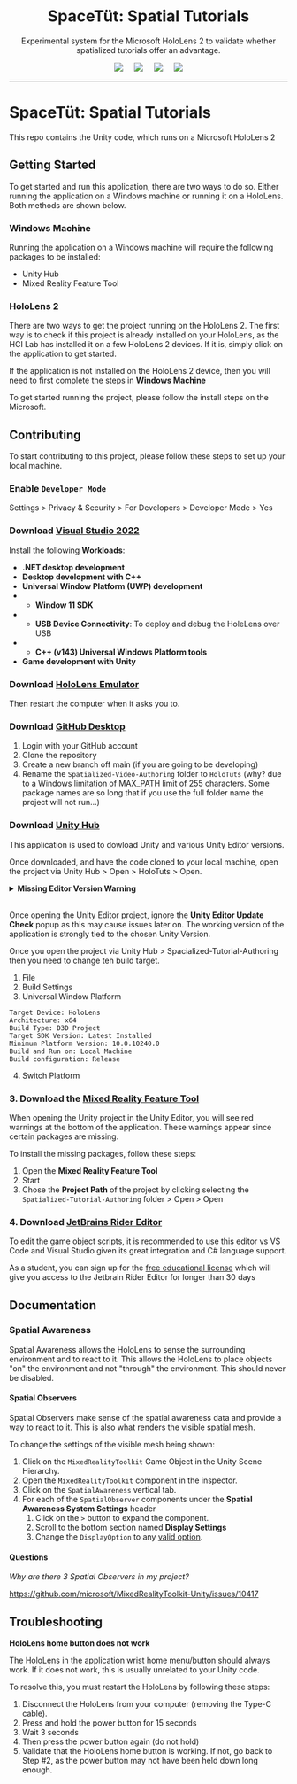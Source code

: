 <div align="center">
   <h1>SpaceTüt: Spatial Tutorials</h1>

   <p>Experimental system for the Microsoft HoloLens 2 to validate whether spatialized tutorials offer an advantage.</p>

   <div>
      <img src="https://img.shields.io/badge/HoloLens%202-0078D4?style=for-the-badge&logo=microsoft&logoColor=white" />
      &nbsp;&nbsp;&nbsp;
      <img src="https://img.shields.io/badge/MRTK%202-0078D4?style=for-the-badge&logo=microsoft&logoColor=white" />
      &nbsp;&nbsp;&nbsp;
      <img src="https://img.shields.io/badge/unity-%23000000.svg?style=for-the-badge&logo=unity&logoColor=white" />
      &nbsp;&nbsp;&nbsp; 
      <img src="https://img.shields.io/badge/c%23-%23239120.svg?style=for-the-badge&logo=c-sharp&logoColor=white" />
   </div>
</div>

---
# SpaceTüt: Spatial Tutorials

This repo contains the Unity code, which runs on a Microsoft HoloLens 2

## Getting Started

To get started and run this application, there are two ways to do so. Either
running the application on a Windows machine or running it on a HoloLens. Both
methods are shown below.

### Windows Machine

Running the application on a Windows machine will require the following packages
to be installed:

- Unity Hub
- Mixed Reality Feature Tool

### HoloLens 2

There are two ways to get the project running on the HoloLens 2. The 
first way is to check if this project is already installed on your HoloLens, as
the HCI Lab has installed it on a few HoloLens 2 devices. If it is, simply
click on the application to get started.

If the application is not installed on the HoloLens 2 device, then you will
need to first complete the steps in **Windows Machine**

To get started running the project, please follow the install steps on the 
Microsoft.

## Contributing

To start contributing to this project, please follow these steps to set up your local machine.

### Enable `Developer Mode`

Settings > Privacy & Security > For Developers > Developer Mode > Yes

### Download [Visual Studio 2022](https://visualstudio.microsoft.com/downloads/)

Install the following **Workloads**:

- **.NET desktop development**
- **Desktop development with C++**
- **Universal Window Platform (UWP) development**
- - **Window 11 SDK**
- - **USB Device Connectivity**: To deploy and debug the HoleLens over USB
- - **C++ (v143) Universal Windows Platform tools**
- **Game development with Unity**

### Download [HoloLens Emulator](https://go.microsoft.com/fwlink/?linkid=2220897)

Then restart the computer when it asks you to.

### Download [GitHub Desktop](https://desktop.github.com/)

1. Login with your GitHub account
1. Clone the repository
1. Create a new branch off main (if you are going to be developing)
1. Rename the `Spatialized-Video-Authoring` folder to `HoloTuts` (why? due to a Windows limitation of MAX_PATH limit of 255 characters. Some package names are so long that if you use the full folder name the project will not run...)

### Download [Unity Hub](https://unity.com/download)

This application is used to dowload Unity and various Unity Editor versions.

Once downloaded, and have the code cloned to your local machine, open the project via 
Unity Hub > Open > HoloTuts > Open.

<details><summary><b>Missing Editor Version Warning</b></summary>

At this point, if you don't have the correct Unity Editor version, you will see a "Missing Editor Version" warning. Follow the instructions to install the Unity Version
that is required for this project. When installing the Unity Version 2020.3.37f1, make sure to select: 

- **Microsoft Visual Study Community 2019**: This is used to deploy your application onto the HoloLens.
- **Universal Windows Platform Build Support**: This is used to build the Unity HoloLens application.
- **Windows Build Support (IL2CPP)**

</details>

<br />

Once opening the Unity Editor project, ignore the **Unity Editor Update Check** popup as this may cause issues later on. The working version of the application is strongly tied to the chosen Unity Version.

Once you open the project via Unity Hub > Spacialized-Tutorial-Authoring then you need to change teh build target.

1. File
2. Build Settings
3. Universal Window Platform
```
Target Device: HoloLens
Architecture: x64
Build Type: D3D Project
Target SDK Version: Latest Installed
Minimum Platform Version: 10.0.10240.0
Build and Run on: Local Machine
Build configuration: Release
```
4. Switch Platform

### 3. Download the [Mixed Reality Feature Tool](https://learn.microsoft.com/en-us/windows/mixed-reality/develop/unity/welcome-to-mr-feature-tool)

When opening the Unity project in the Unity Editor, you will see red warnings at the
bottom of the application. These warnings appear since certain packages are missing.

To install the missing packages, follow these steps:

1. Open the **Mixed Reality Feature Tool**
1. Start
1. Chose the **Project Path** of the project by clicking selecting the `Spatialized-Tutorial-Authoring` folder > Open > Open

### 4. Download **[JetBrains Rider Editor](https://www.jetbrains.com/rider/)**

To edit the game object scripts, it is recommended to use this editor vs VS Code and Visual Studio given its great integration and C# language support. 

As a student, you can sign up for the [free educational license](https://www.jetbrains.com/shop/eform/students) which will give you access to the Jetbrain Rider Editor for longer than 30 days



## Documentation

### Spatial Awareness

Spatial Awareness allows the HoloLens to sense the surrounding environment and to react to it. This allows the HoloLens
to place objects "on" the environment and not "through" the environment.
This should never be disabled.

#### Spatial Observers

Spatial Observers make sense of the spatial awareness data and provide a way to react to it. This is also what renders
the visible spatial mesh.

To change the settings of the visible mesh being shown:

1. Click on the `MixedRealityToolkit` Game Object in the Unity Scene Hierarchy.
2. Open the `MixedRealityToolkit` component in the inspector.
3. Click on the `SpatialAwareness` vertical tab.
4. For each of the `SpatialObserver` components under the **Spatial Awareness System Settings** header
   1. Click on the `>` button to expand the component.
   2. Scroll to the bottom section named **Display Settings**
   3. Change the `DisplayOption` to
      any [valid option](https://docs.microsoft.com/en-us/windows/mixed-reality/mrtk-unity/mrtk2/features/spatial-awareness/configuring-spatial-awareness-mesh-observer?view=mrtkunity-2022-05#display-settings).

#### Questions

*Why are there 3 Spatial Observers in my project?*

https://github.com/microsoft/MixedRealityToolkit-Unity/issues/10417

## Troubleshooting

**HoloLens home button does not work**

The HoloLens in the application wrist home menu/button should always work. If it does
not work, this is usually unrelated to your Unity code. 

To resolve this, you must restart the HoloLens by following these steps:

1. Disconnect the HoloLens from your computer (removing the Type-C cable).
2. Press and hold the power button for 15 seconds
3. Wait 3 seconds
4. Then press the power button again (do not hold)
5. Validate that the HoloLens home button is working. If not, go back to Step #2, as the power button may not have been held down long enough.
